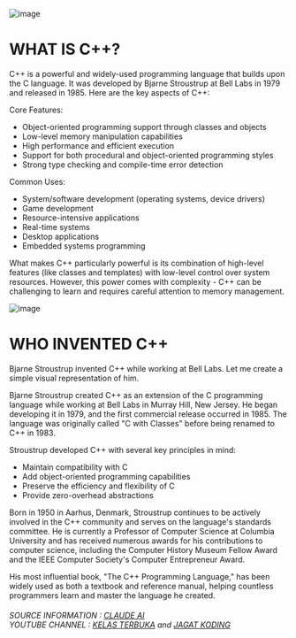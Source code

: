 ![image](https://github.com/user-attachments/assets/95c568a1-aa95-4f42-aaaa-178ba94e7ad4)

<h1> WHAT IS C++? </h1>
<p>C++ is a powerful and widely-used programming language that builds upon the C language. It was developed by Bjarne Stroustrup at Bell Labs in 1979 and released in 1985. Here are the key aspects of C++:

Core Features:
- Object-oriented programming support through classes and objects
- Low-level memory manipulation capabilities
- High performance and efficient execution
- Support for both procedural and object-oriented programming styles
- Strong type checking and compile-time error detection

Common Uses:
- System/software development (operating systems, device drivers)
- Game development
- Resource-intensive applications
- Real-time systems
- Desktop applications
- Embedded systems programming

What makes C++ particularly powerful is its combination of high-level features (like classes and templates) with low-level control over system resources. However, this power comes with complexity - C++ can be challenging to learn and requires careful attention to memory management. </p>

![image](https://github.com/user-attachments/assets/7217cc86-798c-4cd9-b4f6-6cdcf11eb0aa)

<h1> WHO INVENTED C++ </h1>
<p>Bjarne Stroustrup invented C++ while working at Bell Labs. Let me create a simple visual representation of him.

Bjarne Stroustrup created C++ as an extension of the C programming language while working at Bell Labs in Murray Hill, New Jersey. He began developing it in 1979, and the first commercial release occurred in 1985. The language was originally called "C with Classes" before being renamed to C++ in 1983.

Stroustrup developed C++ with several key principles in mind:
- Maintain compatibility with C
- Add object-oriented programming capabilities
- Preserve the efficiency and flexibility of C
- Provide zero-overhead abstractions

Born in 1950 in Aarhus, Denmark, Stroustrup continues to be actively involved in the C++ community and serves on the language's standards committee. He is currently a Professor of Computer Science at Columbia University and has received numerous awards for his contributions to computer science, including the Computer History Museum Fellow Award and the IEEE Computer Society's Computer Entrepreneur Award.

His most influential book, "The C++ Programming Language," has been widely used as both a textbook and reference manual, helping countless programmers learn and master the language he created.</p>

<h6>
  SOURCE INFORMATION : <a href="http://claude.ai">CLAUDE AI</a>
  <BR>
  YOUTUBE CHANNEL : <a href="https://www.youtube.com/kelasterbuka">KELAS TERBUKA</a> and <a href="https://www.youtube.com/channel/UCFZbgktB_9uCt1_tfR8B0Sg"> JAGAT KODING </a>
</h6>
